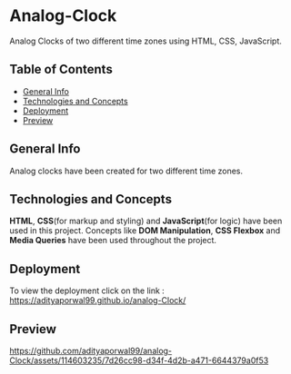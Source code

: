 # Analog-Clock
Analog Clocks of two different time zones using HTML, CSS, JavaScript.

## Table of Contents
* [General Info](#general-info)
* [Technologies and Concepts](#technologies-and-concepts)
* [Deployment](#deployment)
* [Preview](#preview)

## General Info
Analog clocks have been created for two different time zones.

## Technologies and Concepts
**HTML**, **CSS**(for markup and styling) and **JavaScript**(for logic) have been used in this project. Concepts like **DOM Manipulation**, **CSS Flexbox** and **Media Queries** have been used throughout the project.

## Deployment
To view the deployment click on the link : https://adityaporwal99.github.io/analog-Clock/

## Preview
https://github.com/adityaporwal99/analog-Clock/assets/114603235/7d26cc98-d34f-4d2b-a471-6644379a0f53


